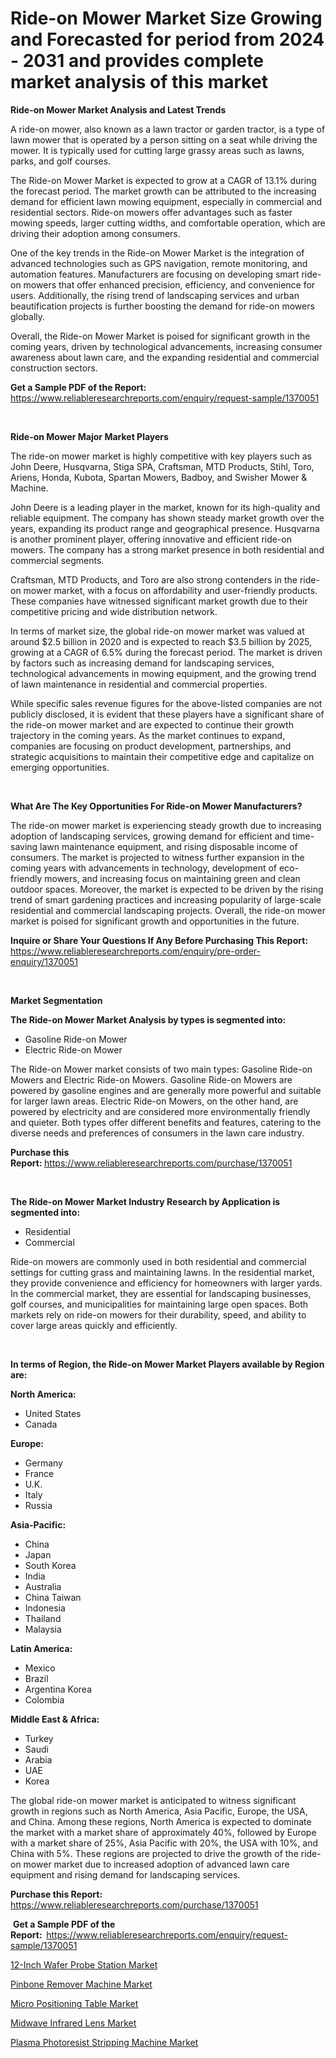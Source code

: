 <p><h1>Ride-on Mower Market Size Growing and Forecasted for period from 2024 - 2031 and provides complete market analysis of this market</h1></p><p><strong>Ride-on Mower Market Analysis and Latest Trends</strong></p>
<p><p>A ride-on mower, also known as a lawn tractor or garden tractor, is a type of lawn mower that is operated by a person sitting on a seat while driving the mower. It is typically used for cutting large grassy areas such as lawns, parks, and golf courses.</p><p>The Ride-on Mower Market is expected to grow at a CAGR of 13.1% during the forecast period. The market growth can be attributed to the increasing demand for efficient lawn mowing equipment, especially in commercial and residential sectors. Ride-on mowers offer advantages such as faster mowing speeds, larger cutting widths, and comfortable operation, which are driving their adoption among consumers.</p><p>One of the key trends in the Ride-on Mower Market is the integration of advanced technologies such as GPS navigation, remote monitoring, and automation features. Manufacturers are focusing on developing smart ride-on mowers that offer enhanced precision, efficiency, and convenience for users. Additionally, the rising trend of landscaping services and urban beautification projects is further boosting the demand for ride-on mowers globally.</p><p>Overall, the Ride-on Mower Market is poised for significant growth in the coming years, driven by technological advancements, increasing consumer awareness about lawn care, and the expanding residential and commercial construction sectors.</p></p>
<p><strong>Get a Sample PDF of the Report:&nbsp;</strong> <a href="https://www.reliableresearchreports.com/enquiry/request-sample/1370051">https://www.reliableresearchreports.com/enquiry/request-sample/1370051</a></p>
<p>&nbsp;</p>
<p><strong>Ride-on Mower Major Market Players</strong></p>
<p><p>The ride-on mower market is highly competitive with key players such as John Deere, Husqvarna, Stiga SPA, Craftsman, MTD Products, Stihl, Toro, Ariens, Honda, Kubota, Spartan Mowers, Badboy, and Swisher Mower & Machine. </p><p>John Deere is a leading player in the market, known for its high-quality and reliable equipment. The company has shown steady market growth over the years, expanding its product range and geographical presence. Husqvarna is another prominent player, offering innovative and efficient ride-on mowers. The company has a strong market presence in both residential and commercial segments.</p><p>Craftsman, MTD Products, and Toro are also strong contenders in the ride-on mower market, with a focus on affordability and user-friendly products. These companies have witnessed significant market growth due to their competitive pricing and wide distribution network.</p><p>In terms of market size, the global ride-on mower market was valued at around $2.5 billion in 2020 and is expected to reach $3.5 billion by 2025, growing at a CAGR of 6.5% during the forecast period. The market is driven by factors such as increasing demand for landscaping services, technological advancements in mowing equipment, and the growing trend of lawn maintenance in residential and commercial properties.</p><p>While specific sales revenue figures for the above-listed companies are not publicly disclosed, it is evident that these players have a significant share of the ride-on mower market and are expected to continue their growth trajectory in the coming years. As the market continues to expand, companies are focusing on product development, partnerships, and strategic acquisitions to maintain their competitive edge and capitalize on emerging opportunities.</p></p>
<p>&nbsp;</p>
<p><strong>What Are The Key Opportunities For Ride-on Mower Manufacturers?</strong></p>
<p><p>The ride-on mower market is experiencing steady growth due to increasing adoption of landscaping services, growing demand for efficient and time-saving lawn maintenance equipment, and rising disposable income of consumers. The market is projected to witness further expansion in the coming years with advancements in technology, development of eco-friendly mowers, and increasing focus on maintaining green and clean outdoor spaces. Moreover, the market is expected to be driven by the rising trend of smart gardening practices and increasing popularity of large-scale residential and commercial landscaping projects. Overall, the ride-on mower market is poised for significant growth and opportunities in the future.</p></p>
<p><strong>Inquire or Share Your Questions If Any Before Purchasing This Report:</strong> <a href="https://www.reliableresearchreports.com/enquiry/pre-order-enquiry/1370051">https://www.reliableresearchreports.com/enquiry/pre-order-enquiry/1370051</a></p>
<p>&nbsp;</p>
<p><strong>Market Segmentation</strong></p>
<p><strong>The Ride-on Mower Market Analysis by types is segmented into:</strong></p>
<p><ul><li>Gasoline Ride-on Mower</li><li>Electric Ride-on Mower</li></ul></p>
<p><p>The Ride-on Mower market consists of two main types: Gasoline Ride-on Mowers and Electric Ride-on Mowers. Gasoline Ride-on Mowers are powered by gasoline engines and are generally more powerful and suitable for larger lawn areas. Electric Ride-on Mowers, on the other hand, are powered by electricity and are considered more environmentally friendly and quieter. Both types offer different benefits and features, catering to the diverse needs and preferences of consumers in the lawn care industry.</p></p>
<p><strong>Purchase this Report:&nbsp;</strong><a href="https://www.reliableresearchreports.com/purchase/1370051">https://www.reliableresearchreports.com/purchase/1370051</a></p>
<p>&nbsp;</p>
<p><strong>The Ride-on Mower Market Industry Research by Application is segmented into:</strong></p>
<p><ul><li>Residential</li><li>Commercial</li></ul></p>
<p><p>Ride-on mowers are commonly used in both residential and commercial settings for cutting grass and maintaining lawns. In the residential market, they provide convenience and efficiency for homeowners with larger yards. In the commercial market, they are essential for landscaping businesses, golf courses, and municipalities for maintaining large open spaces. Both markets rely on ride-on mowers for their durability, speed, and ability to cover large areas quickly and efficiently.</p></p>
<p>&nbsp;</p>
<p><strong>In terms of Region, the Ride-on Mower Market Players available by Region are:</strong></p>
<p>
    <p> <strong> North America: </strong>
        <ul>
            <li>United States</li>
            <li>Canada</li>
        </ul>
        </p> 
    <p> <strong> Europe: </strong>
        <ul>
            <li>Germany</li>
            <li>France</li>
            <li>U.K.</li>
            <li>Italy</li>
            <li>Russia</li>
        </ul>
        </p> 
    <p> <strong> Asia-Pacific: </strong>
        <ul>
            <li>China</li>
            <li>Japan</li>
            <li>South Korea</li>
            <li>India</li>
            <li>Australia</li>
            <li>China Taiwan</li>
            <li>Indonesia</li>
            <li>Thailand</li>
            <li>Malaysia</li>
        </ul>
        </p> 
    <p> <strong> Latin America: </strong>
        <ul>
            <li>Mexico</li>
            <li>Brazil</li>
            <li>Argentina Korea</li>
            <li>Colombia</li>
        </ul>
        </p> 
    <p> <strong> Middle East & Africa: </strong>
        <ul>
            <li>Turkey</li>
            <li>Saudi</li>
            <li>Arabia</li>
            <li>UAE</li>
            <li>Korea</li>
        </ul>
    </p>
    </p>
<p><p>The global ride-on mower market is anticipated to witness significant growth in regions such as North America, Asia Pacific, Europe, the USA, and China. Among these regions, North America is expected to dominate the market with a market share of approximately 40%, followed by Europe with a market share of 25%, Asia Pacific with 20%, the USA with 10%, and China with 5%. These regions are projected to drive the growth of the ride-on mower market due to increased adoption of advanced lawn care equipment and rising demand for landscaping services.</p></p>
<p><strong>Purchase this Report: </strong><a href="https://www.reliableresearchreports.com/purchase/1370051">https://www.reliableresearchreports.com/purchase/1370051</a></p>
<p>&nbsp;<strong>Get a Sample PDF of the Report:&nbsp;&nbsp;</strong><a href="https://www.reliableresearchreports.com/enquiry/request-sample/1370051">https://www.reliableresearchreports.com/enquiry/request-sample/1370051</a></p>
<p><strong></strong></p>
<p><p><a href="https://medium.com/@scottford2001/12-inch-wafer-probe-station-market-analysis-and-sze-forecasted-for-period-from-2024-to-2031-eaa2376382e1">12-Inch Wafer Probe Station Market</a></p><p><a href="https://medium.com/@angelaarnold1941/pinbone-remover-machine-market-trends-forecast-and-competitive-analysis-to-2031-58c6fde663af">Pinbone Remover Machine Market</a></p><p><a href="https://medium.com/@elvirabogdani08/micro-positioning-table-market-insight-market-trends-growth-forecasted-from-2024-to-2031-6687bd1fd19e">Micro Positioning Table Market</a></p><p><a href="https://medium.com/@elvirabogdani08/midwave-infrared-lens-market-analysis-its-cagr-market-segmentation-and-global-industry-overview-880050f04bd3">Midwave Infrared Lens Market</a></p><p><a href="https://medium.com/@scottford2001/plasma-photoresist-stripping-machine-market-analysis-its-cagr-market-segmentation-and-global-96ec04e87781">Plasma Photoresist Stripping Machine Market</a></p></p>